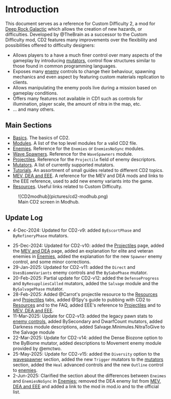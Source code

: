 # Introduction

This document serves as a reference for Custom Difficulty 2, a mod for [Deep Rock Galactic](https://store.steampowered.com/app/548430/Deep_Rock_Galactic/) which allows the creation of new hazards, or difficulties. Developed by @TheBrain as a successor to the Custom Difficulty mod, CD2 features many improvements over the flexibility and possibilities offered to difficulty designers:

* Allows players to a have a much finer control over many aspects of the gameplay by introducing [mutators](mutators.md), control flow structures similar to those found in common programming languages. 
* Exposes many [enemy](enemies.md) controls to change their behaviour, spawning mechanics and even aspect by featuring custom materials replication to clients.
* Allows manipulating the enemy pools live during a mission based on gameplay conditions.
* Offers many features not available in CD1 such as controls for illumination, player scale, the amount of nitra in the map, etc.
* ... and many others.


## Main Sections

* [Basics](basics.md). The basics of CD2.
* [Modules](modules.md). A list of the top level modules for a valid CD2 file.
* [Enemies](enemies.md). Reference for the `Enemies` or `EnemiesNoSync` modules.
* [Wave Spawners](wavespawners.md). Reference for the `WaveSpawners` module.
* [Projectiles](projectiles.md). Reference for the `Projectile` field of enemy descriptors.
* [Mutators](mutators.md). A list of currently supported mutators.
* [Tutorials](grouped_cooldowns.md). An assortment of small guides related to different CD2 topics.
* [MEV, DEA and EEE](mev-dea.md). A reference for the MEV and DEA mods and links to the EEE reference, used to add new enemy variants into the game.
* [Resources](resources.md). Useful links related to Custom Difficulty.

<figure markdown="span">
  ![CD2modhub](pictures/cd2-modhub.png)
  <figcaption>Main CD2 screen in Modhub.</figcaption>
</figure>

## Update Log

* 4-Dec-2024: Updated for CD2-v9: added `ByEscortPhase` and `ByRefineryPhase` mutators.
+ 25-Dec-2024: Updated for CD2-v10: added the [Projectiles](projectiles.md) page, added the [MEV and DEA](mev-dea.md) page, added an explanation for elite and veteran enemies in [Enemies](enemies.md), added the explanation for the new `Spawner` enemy control, and some minor corrections. 
+ 29-Jan-2025: Updated for CD2-v11: added the `Direct` and `UsesBiomeVariants` enemy controls and the `BySaboPhase` mutator.
+ 20-Feb-2025: Partial update for CD2-v12: added the `DefenseProgress` and `ByResuppliesCalled` mutators, added the `Salvage` module and the `BySalvagePhase` mutator.
+ 28-Feb-2025: Added @Carrot's projectile resource to the [Resources](resources.md) and [Projectiles](projectiles.md) tabs, added @Spy's guide to pubbing with CD2 to [Resources](resources.md) and to the FAQ, added EEE's reference to [Projectiles](projectiles.md) and to [MEV, DEA and EEE](mev-dea.md).
+ 11-Mar-2025: Update for CD2-v13: added the legacy pawn stats to [enemy controls](enemies.md), added BySecondary and DwarfCount mutators, added Darkness module descriptions, added Salvage.Minimules.NitraToGive to the Salvage module 
+ 22-Mar-2025: Update for CD2-v14: added the Dense Biozone option to the ByBiome mutator, added descriptions to Movement enemy module provided by @emctwo.
+ 25-May-2025: Update for CD2-v15: added the `Diversity` option to the [wavespawner](wavespawners.md) section, added the new `Trigger` mutators to the [mutators](mutators.md) section, added the `Heal` advanced controls and the new `Outline` control to [enemies](enemies.md).
+ 2-Jun-2025: Clarified the section about the differences between `Eneimes` and `EnemiesNoSync` in [Enemies](enemies.md); removed the DEA enemy list from [MEV, DEA and EEE](mev-dea.md) and added a link to the mod in mod.io and to the official list.
